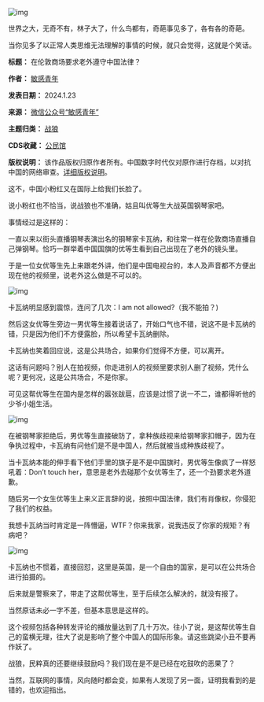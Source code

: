![img](https://chinadigitaltimes.net/chinese/files/2024/01/post-704449-65afee591bad2.)


世界之大，无奇不有，林子大了，什么鸟都有，奇葩事见多了，各有各的奇葩。


当你见多了以正常人类思维无法理解的事情的时候，就只会觉得，这就是个笑话。




**标题：** 在伦敦商场要求老外遵守中国法律？  

**作者：** [敏感青年](https://chinadigitaltimes.net/space/敏感青年)  

**发表日期：** 2024.1.23  

**来源：** [微信公众号“敏感青年”](https://mp.weixin.qq.com/s/I4WBlfuOUTZpbG7YpvD9IA)  

**主题归类：** [战狼](https://chinadigitaltimes.net/space/战狼)  

**CDS收藏：** [公民馆](https://chinadigitaltimes.net/space/%E5%85%AC%E6%B0%91%E9%A6%86)  

**版权说明：** 该作品版权归原作者所有。中国数字时代仅对原作进行存档，以对抗中国的网络审查。[详细版权说明](https://chinadigitaltimes.net/chinese/copyright)。


这不，中国小粉红又在国际上给我们长脸了。


说小粉红也不恰当，说战狼也不准确，姑且叫优等生大战英国钢琴家吧。



事情经过是这样的：


一直以来以街头直播钢琴表演出名的钢琴家卡瓦纳，和往常一样在伦敦商场直播自己弹钢琴。恰巧一群举着中国国旗的优等生看到自己出现在了老外的镜头里。


于是一位女优等生先上来跟老外讲，他们是中国电视台的，本人及声音都不方便出现在他的视频里，说老外这么做是不可以的。


![img](https://chinadigitaltimes.net/chinese/files/2024/01/post-704449-65afee59491c9.png)


卡瓦纳明显感到震惊，连问了几次：I am not allowed?（我不能拍？)


然后这女优等生旁边一男优等生接着说话了，开始口气也不错，说这不是卡瓦纳的错，只是因为他们不方便露脸，所以希望卡瓦纳删除。


卡瓦纳也笑着回应说，这是公共场合，如果你们觉得不方便，可以离开。


这话有问题吗？别人在拍视频，你走进别人的视频里要求别人删了视频，凭什么呢？更何况，这是公共场合，不是你家。


可见这帮优等生在国内是怎样的嚣张跋扈，应该是过惯了说一不二，谁都得听他的少爷小姐生活。


![img](https://chinadigitaltimes.net/chinese/files/2024/01/post-704449-65afee5974bbf.png)


在被钢琴家拒绝后，男优等生直接破防了，拿种族歧视来给钢琴家扣帽子，因为在争执过程中，卡瓦纳有问他们是不是中国人，然后就被当成种族歧视了。


当卡瓦纳本能的伸手看下他们手里的旗子是不是中国旗时，男优等生像疯了一样怒吼着：Don’t touch her，意思是老外去碰那个女优等生了，还一个劲要求老外道歉。


随后另一个女生优等生上来义正言辞的说，按照中国法律，我们有肖像权，你侵犯了我们的权益。


我想卡瓦纳当时肯定是一阵懵逼，WTF？你来我家，说我违反了你家的规矩？有病吧？


![img](https://chinadigitaltimes.net/chinese/files/2024/01/post-704449-65afee59a72e1.png)


卡瓦纳也不惯着，直接回怼，这里是英国，是一个自由的国家，是可以在公共场合进行拍摄的。


后来就是警察来了，带走了这帮优等生，至于后续怎么解决的，就没有报了。


当然原话未必一字不差，但基本意思是这样的。


这个视频包括各种转发评论的播放量达到了几十万次。往小了说，是这帮优等生自己的蛮横无理，往大了说是影响了整个中国人的国际形象。请这些跳梁小丑不要再作妖了。


战狼，民粹真的还要继续鼓励吗？我们现在是不是已经在吃鼓吹的恶果了？


当然，互联网的事情，风向随时都会变，如果有人发现了另一面，证明我看到的是错的，也欢迎指出。‍

